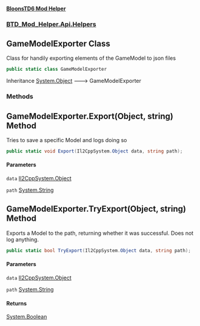 #### [BloonsTD6 Mod Helper](README.md 'README')
### [BTD_Mod_Helper.Api.Helpers](README.md#BTD_Mod_Helper.Api.Helpers 'BTD_Mod_Helper.Api.Helpers')

## GameModelExporter Class

Class for handily exporting elements of the GameModel to json files

```csharp
public static class GameModelExporter
```

Inheritance [System.Object](https://docs.microsoft.com/en-us/dotnet/api/System.Object 'System.Object') &#129106; GameModelExporter
### Methods

<a name='BTD_Mod_Helper.Api.Helpers.GameModelExporter.Export(Il2CppSystem.Object,string)'></a>

## GameModelExporter.Export(Object, string) Method

Tries to save a specific Model and logs doing so

```csharp
public static void Export(Il2CppSystem.Object data, string path);
```
#### Parameters

<a name='BTD_Mod_Helper.Api.Helpers.GameModelExporter.Export(Il2CppSystem.Object,string).data'></a>

`data` [Il2CppSystem.Object](https://docs.microsoft.com/en-us/dotnet/api/Il2CppSystem.Object 'Il2CppSystem.Object')

<a name='BTD_Mod_Helper.Api.Helpers.GameModelExporter.Export(Il2CppSystem.Object,string).path'></a>

`path` [System.String](https://docs.microsoft.com/en-us/dotnet/api/System.String 'System.String')

<a name='BTD_Mod_Helper.Api.Helpers.GameModelExporter.TryExport(Il2CppSystem.Object,string)'></a>

## GameModelExporter.TryExport(Object, string) Method

Exports a Model to the path, returning whether it was successful. Does not log anything.

```csharp
public static bool TryExport(Il2CppSystem.Object data, string path);
```
#### Parameters

<a name='BTD_Mod_Helper.Api.Helpers.GameModelExporter.TryExport(Il2CppSystem.Object,string).data'></a>

`data` [Il2CppSystem.Object](https://docs.microsoft.com/en-us/dotnet/api/Il2CppSystem.Object 'Il2CppSystem.Object')

<a name='BTD_Mod_Helper.Api.Helpers.GameModelExporter.TryExport(Il2CppSystem.Object,string).path'></a>

`path` [System.String](https://docs.microsoft.com/en-us/dotnet/api/System.String 'System.String')

#### Returns
[System.Boolean](https://docs.microsoft.com/en-us/dotnet/api/System.Boolean 'System.Boolean')